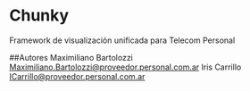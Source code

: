 # Chunky

Framework de visualización unificada para Telecom Personal

##Autores
Maximiliano Bartolozzi <Maximiliano.Bartolozzi@proveedor.personal.com.ar>
Iris Carrillo <ICarrillo@proveedor.personal.com.ar>